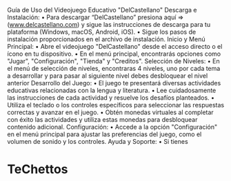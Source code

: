 Guía de Uso del Videojuego Educativo "DelCastellano"
Descarga e Instalación:
•	Para descargar “DelCastellano” presiona aquí => (www.delcastellano.com) y sigue las instrucciones de descarga para tu plataforma (Windows, macOS, Android, iOS).
•	Sigue los pasos de instalación proporcionados en el archivo de instalación.
Inicio y Menú Principal:
•	Abre el videojuego "DelCastellano" desde el acceso directo o el ícono en tu dispositivo.
•	En el menú principal, encontrarás opciones como "Jugar", "Configuración", "Tienda" y "Creditos".
Selección de Niveles:
•	En el menú de selección de niveles, encontraras 4 niveles, uno por cada tema a desarrollar y para pasar al siguiente nivel debes desbloquear el nivel anterior 
Desarrollo del Juego:
•	El juego te presentará diversas actividades educativas relacionadas con la lengua y literatura.
•	Lee cuidadosamente las instrucciones de cada actividad y resuelve los desafíos planteados.
•	Utiliza el teclado o los controles específicos para seleccionar las respuestas correctas y avanzar en el juego.
•	Obtén monedas virtuales al completar con éxito las actividades y utiliza estas monedas para desbloquear contenido adicional.
Configuración:
•	Accede a la opción "Configuración" en el menú principal para ajustar las preferencias del juego, como el volumen de sonido y los controles.
Ayuda y Soporte:
•	Si tienes
# TeChettos
